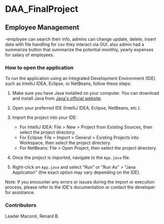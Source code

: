 # DAA_FinalProject

## Employee Management 
-employee can search their info, admins can change update, delete, insert data with file handling for csv they interact via GUI. also admin had a summarize button that summarize the potential monthly, yearly expenses for salary of employees.

### How to open the application
To run the application using an Integrated Development Environment (IDE) such as IntelliJ IDEA, Eclipse, or NetBeans, follow these steps:

1. Make sure you have Java installed on your computer. You can download and install Java from [Java's official website](https://www.java.com/en/download/).

2. Open your preferred IDE (IntelliJ IDEA, Eclipse, NetBeans, etc.).

3. Import the project into your IDE:
   - For IntelliJ IDEA: File > New > Project from Existing Sources, then select the project directory.
   - For Eclipse: File > Import > General > Existing Projects into Workspace, then select the project directory.
   - For NetBeans: File > Open Project, then select the project directory.

4. Once the project is imported, navigate to the `App.java` file.

5. Right-click on `App.java` and select "Run" or "Run As" > "Java Application" (the exact option may vary depending on the IDE).

Note: If you encounter any errors or issues during the import or execution process, please refer to the IDE's documentation or contact the developer for assistance.


### Contributors
Leader  Macorol, Renard B.


